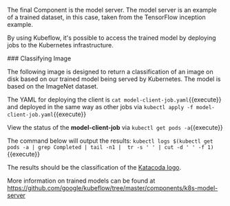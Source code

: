 The final Component is the model server. The model server is an example of a trained dataset, in this case, taken from the TensorFlow inception example.

By using Kubeflow, it's possible to access the trained model by deploying jobs to the Kubernetes infrastructure.

### Classifying Image

The following image is designed to return a classification of an image on disk based on our trained model being served by Kubernetes. The model is based on the ImageNet dataset.

The YAML for deploying the client is `cat model-client-job.yaml`{{execute}} and deployed in the same way as other jobs via `kubectl apply -f model-client-job.yaml`{{execute}}

View the status of the __model-client-job__ via `kubectl get pods -a`{{execute}}

The command below will output the results: `kubectl logs $(kubectl get pods -a | grep Completed | tail -n1 |  tr -s ' ' | cut -d ' ' -f 1)`{{execute}}

The results should be the classification of the [Katacoda logo](https://katacoda.com/kubeflow/scenarios/deploying-kubeflow/assets/katacoda.jpg).

More information on trained models can be found at https://github.com/google/kubeflow/tree/master/components/k8s-model-server
